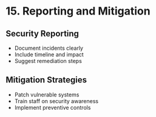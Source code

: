# 15. Reporting and Mitigation

## Security Reporting
- Document incidents clearly
- Include timeline and impact
- Suggest remediation steps

## Mitigation Strategies
- Patch vulnerable systems
- Train staff on security awareness
- Implement preventive controls
